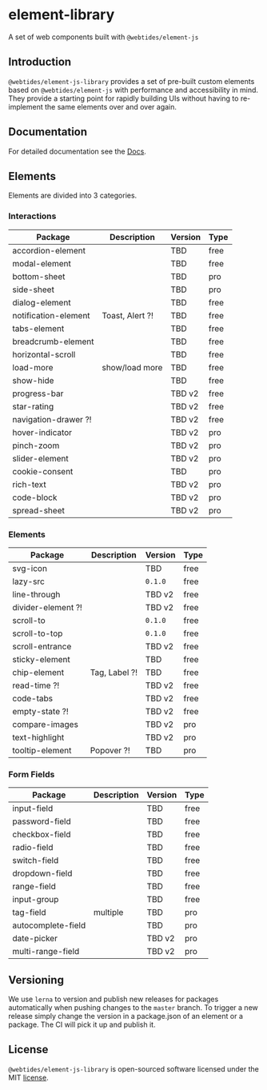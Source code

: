 # element-library

A set of web components built with `@webtides/element-js`

## Introduction

`@webtides/element-js-library` provides a set of pre-built custom elements based on `@webtides/element-js` with performance and accessibility in mind. They provide a starting point for rapidly building UIs without having to re-implement the same elements over and over again.

## Documentation

For detailed documentation see the [Docs](docs/README.md).

## Elements

Elements are divided into 3 categories.

### Interactions

| Package              | Description     | Version | Type |
| -------------------- | --------------- | ------- | ---- |
| accordion-element    |                 | TBD     | free |
| modal-element        |                 | TBD     | free |
| bottom-sheet         |                 | TBD     | pro  |
| side-sheet           |                 | TBD     | pro  |
| dialog-element       |                 | TBD     | free |
| notification-element | Toast, Alert ?! | TBD     | free |
| tabs-element         |                 | TBD     | free |
| breadcrumb-element   |                 | TBD     | free |
| horizontal-scroll    |                 | TBD     | free |
| load-more            | show/load more  | TBD     | free |
| show-hide            |                 | TBD     | free |
| progress-bar         |                 | TBD v2  | free |
| star-rating          |                 | TBD v2  | free |
| navigation-drawer ?! |                 | TBD v2  | free |
| hover-indicator      |                 | TBD v2  | pro  |
| pinch-zoom           |                 | TBD v2  | pro  |
| slider-element       |                 | TBD v2  | pro  |
| cookie-consent       |                 | TBD     | pro  |
| rich-text            |                 | TBD v2  | pro  |
| code-block           |                 | TBD v2  | pro  |
| spread-sheet         |                 | TBD v2  | pro  |

### Elements

| Package            | Description   | Version | Type |
| ------------------ | ------------- | ------- | ---- |
| svg-icon           |               | TBD     | free |
| lazy-src           |               | `0.1.0` | free |
| line-through       |               | TBD v2  | free |
| divider-element ?! |               | TBD v2  | free |
| scroll-to          |               | `0.1.0` | free |
| scroll-to-top      |               | `0.1.0` | free |
| scroll-entrance    |               | TBD v2  | free |
| sticky-element     |               | TBD     | free |
| chip-element       | Tag, Label ?! | TBD     | free |
| read-time ?!       |               | TBD v2  | free |
| code-tabs          |               | TBD v2  | free |
| empty-state ?!     |               | TBD v2  | free |
| compare-images     |               | TBD v2  | pro  |
| text-highlight     |               | TBD v2  | pro  |
| tooltip-element    | Popover ?!    | TBD     | pro  |

### Form Fields

| Package            | Description | Version | Type |
| ------------------ | ----------- | ------- | ---- |
| input-field        |             | TBD     | free |
| password-field     |             | TBD     | free |
| checkbox-field     |             | TBD     | free |
| radio-field        |             | TBD     | free |
| switch-field       |             | TBD     | free |
| dropdown-field     |             | TBD     | free |
| range-field        |             | TBD     | free |
| input-group        |             | TBD     | free |
| tag-field          | multiple    | TBD     | pro  |
| autocomplete-field |             | TBD     | pro  |
| date-picker        |             | TBD v2  | pro  |
| multi-range-field  |             | TBD v2  | pro  |

## Versioning

We use `lerna` to version and publish new releases for packages automatically when pushing changes to the `master` branch. To trigger a new release simply change the version in a package.json of an element or a package. The CI will pick it up and publish it.

## License

`@webtides/element-js-library` is open-sourced software licensed under the MIT [license](LICENSE).
